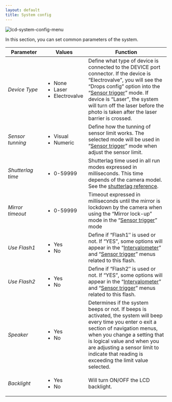 ```yaml
---
layout: default
title: System config
---
```


![](../../../assets/images/lcd-system-config-menu.jpg "lcd-system-config-menu")

In this section, you can set common parameters of the system.

<table>
    <thead>
        <tr>
            <th style="width: 100px;"><strong>Parameter</strong></th>
            <th style="width: 100px;"><strong>Values</strong></th>
            <th><strong>Function</strong></th>
        </tr>
    </thead>
    <tbody>
        <tr>
            <td><em>Device Type</em></td>
            <td>
                <ul>
                    <li>None</li>
                    <li>Laser</li>
                    <li>Electrovalve</li>
                </ul>
            </td>
            <td>Define what type of device is connected to the DEVICE port connector. If the device is
                &#8220;Electrovalve&#8221;, you will see the &#8220;Drops config&#8221; option into the &#8220;<a
                    title="Sensor trigger mode" href="../sensor-trigger-mode/">Sensor trigger</a>&#8221; mode. If device
                is &#8220;Laser&#8221;, the system will turn off the laser before the photo is taken after the laser
                barrier is crossed.</td>
        </tr>
        <tr>
            <td><em>Sensor tunning</em></td>
            <td>
                <ul>
                    <li>Visual</li>
                    <li>Numeric</li>
                </ul>
            </td>
            <td>Define how the tunning of sensor limit works. The selected mode will be used in &#8220;<a
                    title="Sensor trigger mode" href="../sensor-trigger-mode/">Sensor trigger</a>&#8221; mode when
                adjust the sensor limit.</td>
        </tr>
        <tr>
            <td><em>Shutterlag time</em></td>
            <td>
                <ul>
                    <li>0-59999</li>
                </ul>
            </td>
            <td>Shutterlag time used in all run modes expressed in milliseconds. This time depends of the camera model.
                See the <a title="Cameras shutterlag" href="../../reference/cameras-shutterlag/">shutterlag
                    reference</a>.</td>
        </tr>
        <tr>
            <td><em>Mirror timeout</em></td>
            <td>
                <ul>
                    <li>0-59999</li>
                </ul>
            </td>
            <td>Timeout expressed in milliseconds until the mirror is lockdown by the camera when using the
                &#8220;Mirror lock-up&#8221; mode in the &#8220;<a title="Sensor trigger mode"
                    href="../sensor-trigger-mode/">Sensor trigger</a>&#8221; mode</td>
        </tr>
        <tr>
            <td><em>Use Flash1</em></td>
            <td>
                <ul>
                    <li>Yes</li>
                    <li>No</li>
                </ul>
            </td>
            <td>Define if &#8220;Flash1&#8243; is used or not. If &#8220;YES&#8221;, some options will appear in the
                &#8220;<a title="Intervalometer mode" href="../intervalometer-mode/">Intervalometer</a>&#8221; and
                &#8220;<a title="Sensor trigger mode" href="../sensor-trigger-mode/">Sensor trigger</a>&#8221; menus
                related to this flash.</td>
        </tr>
        <tr>
            <td><em>Use Flash2</em></td>
            <td>
                <ul>
                    <li>Yes</li>
                    <li>No</li>
                </ul>
            </td>
            <td>Define if &#8220;Flash2&#8243; is used or not. If &#8220;YES&#8221;, some options will appear in the
                &#8220;<a title="Intervalometer mode" href="../intervalometer-mode/">Intervalometer</a>&#8221; and
                &#8220;<a title="Sensor trigger mode" href="../sensor-trigger-mode/">Sensor trigger</a>&#8221; menus
                related to this flash.</td>
        </tr>
        <tr>
            <td><em>Speaker</em></td>
            <td>
                <ul>
                    <li>Yes</li>
                    <li>No</li>
                </ul>
            </td>
            <td>Determines if the system beeps or not. If beeps is activated, the system will beep every time you enter
                o exit a section of navigation menus, when you change a setting that is logical value and when you are
                adjusting a sensor limit to indicate that reading is exceeding the limit value selected.</td>
        </tr>
        <tr>
            <td><em>Backlight</em></td>
            <td>
                <ul>
                    <li>Yes</li>
                    <li>No</li>
                </ul>
            </td>
            <td>Will turn ON/OFF the LCD backlight.</td>
        </tr>
    </tbody>
</table>
